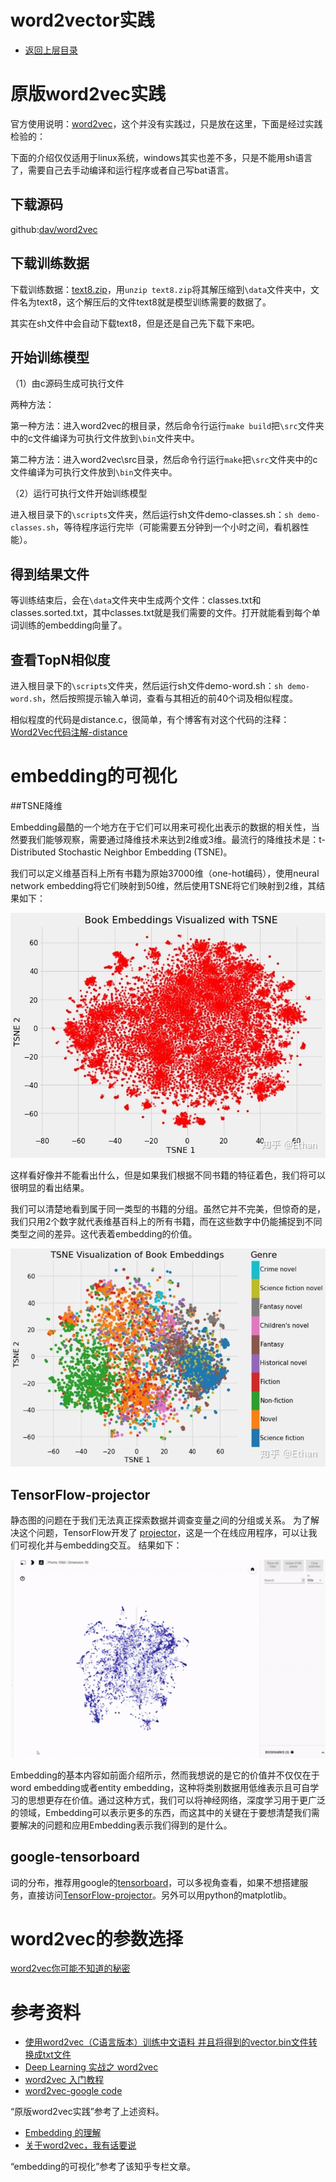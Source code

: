 # word2vector实践

* [返回上层目录](../word2vec.md)



# 原版word2vec实践

官方使用说明：[word2vec](https://code.google.com/archive/p/word2vec/)，这个并没有实践过，只是放在这里，下面是经过实践检验的：

下面的介绍仅仅适用于linux系统，windows其实也差不多，只是不能用sh语言了，需要自己去手动编译和运行程序或者自己写bat语言。

## 下载源码

github:[dav/word2vec](https://github.com/dav/word2vec)

## 下载训练数据

下载训练数据：[text8.zip](http://mattmahoney.net/dc/text8.zip)，用`unzip text8.zip`将其解压缩到`\data`文件夹中，文件名为text8，这个解压后的文件text8就是模型训练需要的数据了。

其实在sh文件中会自动下载text8，但是还是自己先下载下来吧。

## 开始训练模型

（1）由c源码生成可执行文件

两种方法：

第一种方法：进入word2vec的根目录，然后命令行运行`make build`把`\src`文件夹中的c文件编译为可执行文件放到`\bin`文件夹中。

第二种方法：进入word2vec\src目录，然后命令行运行`make`把`\src`文件夹中的c文件编译为可执行文件放到`\bin`文件夹中。

（2）运行可执行文件开始训练模型

进入根目录下的`\scripts`文件夹，然后运行sh文件demo-classes.sh：`sh demo-classes.sh`，等待程序运行完毕（可能需要五分钟到一个小时之间，看机器性能）。

## 得到结果文件

等训练结束后，会在`\data`文件夹中生成两个文件：classes.txt和classes.sorted.txt，其中classes.txt就是我们需要的文件。打开就能看到每个单词训练的embedding向量了。

## 查看TopN相似度

进入根目录下的`\scripts`文件夹，然后运行sh文件demo-word.sh：`sh demo-word.sh`，然后按照提示输入单词，查看与其相近的前40个词及相似程度。

相似程度的代码是distance.c，很简单，有个博客有对这个代码的注释：[Word2Vec代码注解-distance](https://blog.csdn.net/a785143175/article/details/23771625)



# embedding的可视化

##TSNE降维

Embedding最酷的一个地方在于它们可以用来可视化出表示的数据的相关性，当然要我们能够观察，需要通过降维技术来达到2维或3维。最流行的降维技术是：t-Distributed Stochastic Neighbor Embedding (TSNE)。

我们可以定义维基百科上所有书籍为原始37000维（one-hot编码），使用neural network embedding将它们映射到50维，然后使用TSNE将它们映射到2维，其结果如下：

![embedding-37000-books](pic/embedding-37000-books.jpg)

这样看好像并不能看出什么，但是如果我们根据不同书籍的特征着色，我们将可以很明显的看出结果。

我们可以清楚地看到属于同一类型的书籍的分组。虽然它并不完美，但惊奇的是，我们只用2个数字就代表维基百科上的所有书籍，而在这些数字中仍能捕捉到不同类型之间的差异。这代表着embedding的价值。

![embedding-37000-books-with-color](pic/embedding-37000-books-with-color.jpg)

## TensorFlow-projector

静态图的问题在于我们无法真正探索数据并调查变量之间的分组或关系。 为了解决这个问题，TensorFlow开发了 [projector](https://projector.tensorflow.org/)，这是一个在线应用程序，可以让我们可视化并与embedding交互。 结果如下：

![embedding-37000-books-using-pojector](pic/embedding-37000-books-using-pojector.gif)

Embedding的基本内容如前面介绍所示，然而我想说的是它的价值并不仅仅在于word embedding或者entity embedding，这种将类别数据用低维表示且可自学习的思想更存在价值。通过这种方式，我们可以将神经网络，深度学习用于更广泛的领域，Embedding可以表示更多的东西，而这其中的关键在于要想清楚我们需要解决的问题和应用Embedding表示我们得到的是什么。

## google-tensorboard

词的分布，推荐用google的[tensorboard](https://www.tensorflow.org/tensorboard/r1/summaries)，可以多视角查看，如果不想搭建服务，直接访问[TensorFlow-projector](http://projector.tensorflow.org/)。另外可以用python的matplotlib。



# word2vec的参数选择

[word2vec你可能不知道的秘密](https://blog.csdn.net/xiaojiayudst/article/details/84668729)



# 参考资料

* [使用word2vec（C语言版本）训练中文语料 并且将得到的vector.bin文件转换成txt文件](https://blog.csdn.net/zwwhsxq/article/details/77200129)
* [Deep Learning 实战之 word2vec](https://kexue.fm/usr/uploads/2017/04/146269300.pdf)
* [word2vec 入门教程](https://blog.csdn.net/bitcarmanlee/article/details/51182420)
* [word2vec-google code](https://code.google.com/archive/p/word2vec/)

“原版word2vec实践”参考了上述资料。

* [Embedding 的理解](https://zhuanlan.zhihu.com/p/46016518)
* [关于word2vec，我有话要说](https://zhuanlan.zhihu.com/p/29364112)

“embedding的可视化”参考了该知乎专栏文章。

